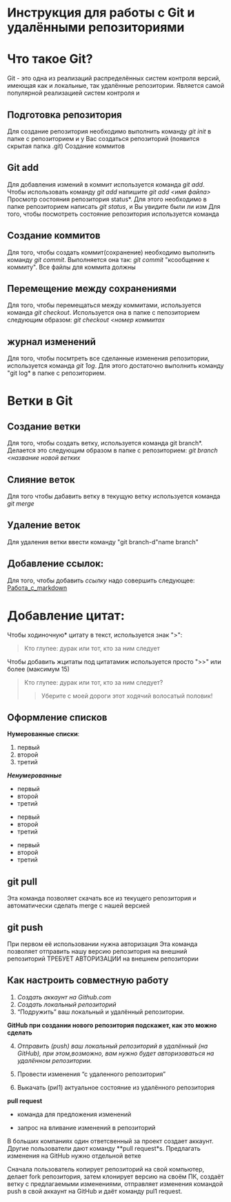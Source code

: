 # Инструкция для работы с Git и удалёнными репозиториями
# Что такое Git?

Git - это одна из реализаций распределённых систем контроля версий, имеющая как и локальные, так удалённые репозитории. Является самой популярной реализацией систем контроля
и

## Подготовка репозитория

Для создание репозитория необходимо выполнить команду *git init* в папке с репозиторием и у Вас создаться репозиторий (появится скрытая папка .git)
Создание коммитов

## Git add
Для добавления измений в коммит используется команда *git add*. Чтобы использовать команду *git add* напишите *git add <имя файла>*
Просмотр состояния репозитория
status*. Для этого необходимо в папке репозиторием написать *git status*, и Вы увидите были ли изм
Для того, чтобы посмотреть состояние репозитория используется команда

## Создание коммитов

Для того, чтобы создать коммит(сохранение) необходимо выполнить команду *git commit*. Выполняется она так: *git commit*
"ксообщение к коммиту". Все файлы для коммита должны

## Перемещение между сохранениями

Для того, чтобы перемещаться между коммитами, используется команда *git checkout*. Используется она в папке с пепозиторием следующим образом: *git checkout <номер коммитах*

## журнал изменений

Для того, чтобы посмтреть все сделанные изменения репозитории, используется команда *git 1og*. Для этого достаточно выполнить команду "git log* в папке с репозиторием.


# Ветки в Git
## Создание ветки

Для того, чтобы создать ветку, используется команда git branch*. Делается это следующим образом в папке с репозиторием: *git branch <название новой ветких*

## Слияние веток

Для того чтобы дабавить ветку в текущую ветку используется команда *git merge <name branch>*

## Удаление веток

Для удаления ветки ввести команду "git branch-d"name branch"
## Добавление ссылок:

Для того, чтобы добавить *ссылку* надо совершить следующее: [Pабота_c_markdown](https://help.vivaldi.com/ru/services-ru/forum-ru/)
# Добавление цитат:

Чтобы ходиночную* цитату в текст, используется знак ">":

>Кто глупее: дурак или тот, кто за ним следует

Чтобы добавить жцитаты под цитатамиж используется просто ">>" или более (максимум 15)

>Кто глупее: дурак или тот, кто за ним следует?
>>Уберите с моей дороги этот ходячий волосатый половик!

## Оформление списков
**Нумерованные списки**:

1. первый
2. второй
3. третий

***Ненумерованные***

* первый
* второй
* третий

- первый
- второй
- третий

+ первый
+ второй
+ третий


## git pull

Эта команда позволяет скачать все из текущего репозитория и автоматически сделать merge с нашей версией

## git push

При первом её использовании нужна авторизация
Эта команда позволяет отправить нашу версию репозитория на внешний репозиторий ТРЕБУЕТ АВТОРИЗАЦИИ на внешнем репозитории

## Как настроить совместную работу

1. *Создать аккаунт на Github.com*
2. *Создать локальный репозиторий*
3. “Подружить” ваш локальный и удалённый репозитории.

**GitHub при создании нового репозитория подскажет, как это можно сделать**

4. *Отправить (push) ваш локальный репозиторий в удалённый (на GitHub), при этом,возможно, вам нужно будет авторизоваться на удалённом
репозитории.*

5. Провести изменения “с удаленного репозитория”

6. Выкачать (риl1) актуальное состояние из удалённого репозитория

**pull request**

- команда для предложения изменений

- запрос на вливание изменений в репозиторий

В больших компаниях один ответсвенный за проект создает аккаунт. Другие пользователи дают команду **pull request*s. Предлагать изменения на GitHub нужно отдельной ветке

Сначала пользователь копирует репозиторий на свой компьютер, делает fork репозитория, затем клонирует версию на своём ПК, создаёт ветку с
предлагаемыми изменениями, отправляет изменения командой push в свой аккаунт на GitHub и даёт команду pul1 request.
